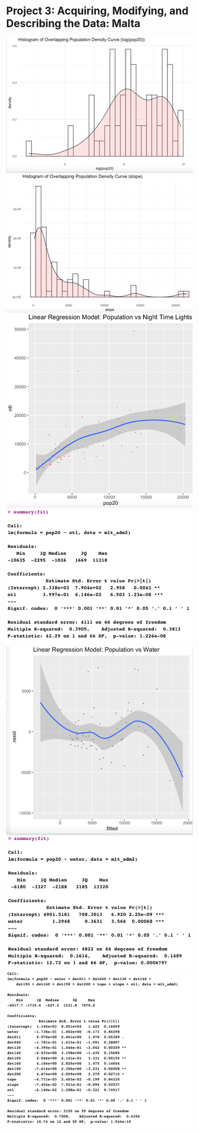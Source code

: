 # Project 3: Acquiring, Modifying, and Describing the Data: Malta

![](loghist.png)
![](slopehist.png)
![](ntlvspop.png)
![](sum.png)
![](wtr.png)
![](fit.png)
![](call.png)
